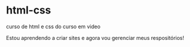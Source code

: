 # html-css
 curso de html e css do curso em video

Estou aprendendo a criar sites e agora vou gerenciar meus respositórios!